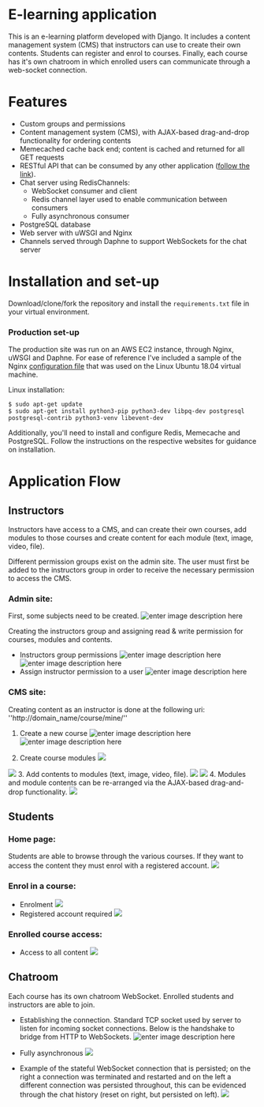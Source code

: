 <!-- markdownlint-disable -->
# E-learning application
This is an e-learning platform developed with Django. It includes a content management system (CMS) that instructors can use to create their own contents. Students can register and enrol to courses. Finally, each course has it's own chatroom in which enrolled users can communicate through a web-socket connection.

# Features

- Custom groups and permissions
- Content management system (CMS), with AJAX-based drag-and-drop functionality for ordering contents
- Memecached cache back end; content is cached and returned for all GET requests 
- RESTful API that can be consumed by any other application ([follow the link](https://github.com/bartventer/elearning-site/tree/master/educa/courses/api)).
- Chat server using RedisChannels:
	- WebSocket consumer and client
	- Redis channel layer used to enable communication between consumers
	- Fully asynchronous consumer
- PostgreSQL database
- Web server with uWSGI and Nginx
- Channels served through Daphne to support WebSockets for the chat server
# Installation and set-up
Download/clone/fork the repository and install the `requirements.txt` file in your virtual environment.

### Production set-up
The production site was run on an AWS EC2 instance, through Nginx, uWSGI and Daphne. For ease of reference I've included a sample of the Nginx [configuration file](https://github.com/bartventer/elearning-site/tree/master/educa/config) that was used on the Linux Ubuntu 18.04 virtual machine.

Linux installation:

    $ sudo apt-get update
    $ sudo apt-get install python3-pip python3-dev libpq-dev postgresql postgresql-contrib python3-venv libevent-dev
    
Additionally, you'll need to install and configure Redis, Memecache and PostgreSQL. Follow the instructions on the respective websites for guidance on installation.



# Application Flow
## Instructors

Instructors have access to a CMS, and can create their own courses, add modules to those courses and create content for each module (text, image, video, file).

Different permission groups exist on the admin site. The user must first be added to the instructors group in order to receive the necessary permission to access the CMS.

### Admin site:
First, some subjects need to be created.
![enter image description here](https://github.com/bartventer/elearning-site/blob/master/educa/media/4.png?raw=true)

 Creating the instructors group and assigning read & write permission for courses, modules and contents.

- Instructors group permissions
![enter image description here](https://github.com/bartventer/elearning-site/blob/master/educa/media/1.png?raw=true)
![enter image description here](https://github.com/bartventer/elearning-site/blob/master/educa/media/2.png?raw=true)
- Assign instructor permission to a user
![enter image description here](https://github.com/bartventer/elearning-site/blob/master/educa/media/3.png?raw=true)


### CMS site:
Creating content as an instructor is done at the following uri: ''http://domain_name/course/mine/''

1. Create a new course
![enter image description here](https://github.com/bartventer/elearning-site/blob/master/educa/media/5.png?raw=true)
![enter image description here](https://github.com/bartventer/elearning-site/blob/master/educa/media/6.png/?raw=true)

2. Create course modules
![](https://github.com/bartventer/elearning-site/blob/master/educa/media/7.png?raw=true)

![](https://github.com/bartventer/elearning-site/blob/master/educa/media/8.png?raw=true)
3. Add contents to modules (text, image, video, file). 
![](https://github.com/bartventer/elearning-site/blob/master/educa/media/9.png?raw=true)
![](https://github.com/bartventer/elearning-site/blob/master/educa/media/10.png?raw=true)
4. Modules and module contents can be re-arranged via the AJAX-based drag-and-drop functionality.
	![](https://github.com/bartventer/elearning-site/blob/master/educa/media/11.png?raw=true)

## Students

### Home page: 
Students are able to browse through the various courses. If they want to access the content they must enrol with a registered account. 
![](https://github.com/bartventer/elearning-site/blob/master/educa/media/12.png?raw=true)

### Enrol in a course:
- Enrolment
![](https://github.com/bartventer/elearning-site/blob/master/educa/media/13.png?raw=true)
- Registered account required
![](https://github.com/bartventer/elearning-site/blob/master/educa/media/14.png?raw=true)

### Enrolled course access:

- Access to all content
![](https://github.com/bartventer/elearning-site/blob/master/educa/media/15.png?raw=true)

## Chatroom
Each course has its own chatroom WebSocket. Enrolled students and instructors are able to join.

- Establishing the connection. Standard TCP socket used by server to listen for incoming socket connections. Below is the handshake to bridge from HTTP to WebSockets.
![enter image description here](https://github.com/bartventer/elearning-site/blob/master/educa/media/16.png?raw=true)

- Fully asynchronous
![](https://github.com/bartventer/elearning-site/blob/master/educa/media/17.png?raw=true)
- Example of the stateful WebSocket connection that is persisted; on the right a connection was terminated and restarted and on the left a different connection was persisted throughout, this can be evidenced through the chat history (reset on right, but persisted on left).
![](https://github.com/bartventer/elearning-site/blob/master/educa/media/18.png?raw=true)


